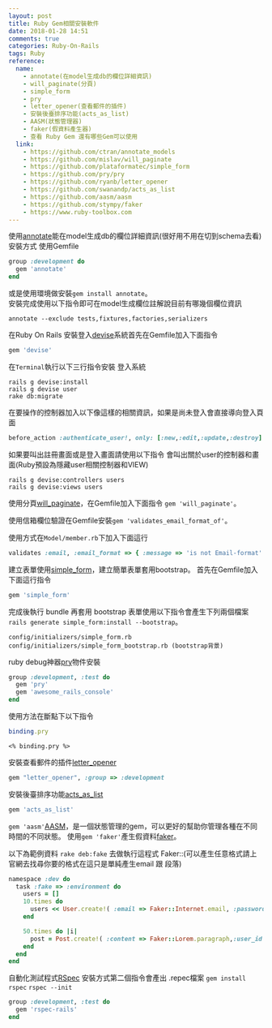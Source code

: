 ```yaml
---
layout: post
title: Ruby Gem相關安裝軟件
date: 2018-01-28 14:51
comments: true
categories: Ruby-On-Rails
tags: Ruby
reference:
  name:
    - annotate(在model生成db的欄位詳細資訊)
    - will_paginate(分頁)
    - simple_form
    - pry
    - letter_opener(查看郵件的插件)
    - 安裝後臺排序功能(acts_as_list)
    - AASM(狀態管理器)
    - faker(假資料產生器)
    - 查看 Ruby Gem 還有哪些Gem可以使用
  link:
    - https://github.com/ctran/annotate_models
    - https://github.com/mislav/will_paginate
    - https://github.com/plataformatec/simple_form
    - https://github.com/pry/pry
    - https://github.com/ryanb/letter_opener
    - https://github.com/swanandp/acts_as_list
    - https://github.com/aasm/aasm
    - https://github.com/stympy/faker
    - https://www.ruby-toolbox.com
---
```


使用[annotate](https://github.com/ctran/annotate_models)能在model生成db的欄位詳細資訊(很好用不用在切到schema去看)
安裝方式
使用Gemfile
```rb
group :development do
  gem 'annotate'
end
```
或是使用環境做安裝`gem install annotate`。<br>
安裝完成使用以下指令即可在model生成欄位註解說目前有哪幾個欄位資訊
```
annotate --exclude tests,fixtures,factories,serializers
```
在Ruby On Rails 安裝登入[devise](https://github.com/plataformatec/devise)系統首先在Gemfile加入下面指令
```rb
gem 'devise'
```
在`Terminal`執行以下三行指令安裝 登入系統
```
rails g devise:install
rails g devise user
rake db:migrate
```
在要操作的控制器加入以下像這樣的相關資訊，如果是尚未登入會直接導向登入頁面
```rb
before_action :authenticate_user!, only: [:new,:edit,:update,:destroy]
```
如果要叫出註冊畫面或是登入畫面請使用以下指令
會叫出關於user的控制器和畫面(Ruby預設為隱藏user相關控制器和VIEW)
```
rails g devise:controllers users
rails g devise:views users
```
使用分頁[will_paginate](https://github.com/mislav/will_paginate)，在Gemfile加入下面指令 `gem 'will_paginate'`。

使用信箱欄位驗證在Gemfile安裝`gem 'validates_email_format_of'`。

使用方式在`Model/member.rb`下加入下面這行
```rb
validates :email, :email_format => { :message => 'is not Email-format' }
```
建立表單使用[simple_form](https://github.com/plataformatec/simple_form)，建立簡單表單套用bootstrap。
首先在Gemfile加入下面這行指令
```rb
gem 'simple_form'
```
完成後執行 bundle
再套用 bootstrap 表單使用以下指令會產生下列兩個檔案`rails generate simple_form:install --bootstrap`。
```
config/initializers/simple_form.rb
config/initializers/simple_form_bootstrap.rb (bootstrap背景)
```
ruby debug神器[pry](https://github.com/pry/pry)物件安裝
```rb
group :development, :test do
  gem 'pry'
  gem 'awesome_rails_console'
end
```
使用方法在斷點下以下指令
```rb
binding.pry
```
```erb
<% binding.pry %>
```
安裝查看郵件的插件[letter_opener](https://github.com/ryanb/letter_opener)
```rb
gem "letter_opener", :group => :development
```
安裝後臺排序功能[acts_as_list](https://github.com/swanandp/acts_as_list)
```rb
gem 'acts_as_list'
```
`gem 'aasm'`[AASM](https://github.com/aasm/aasm)，是一個狀態管理的gem，可以更好的幫助你管理各種在不同時間的不同狀態。
使用`gem 'faker'`產生假資料[faker](https://github.com/stympy/faker)。

以下為範例資料 `rake deb:fake` 去做執行這程式
Faker::(可以產生任意格式請上官網去找尋你要的格式在這只是單純產生email 跟 段落)
```rb
namespace :dev do
  task :fake => :environment do
	users = []
	10.times do
	  users << User.create!( :email => Faker::Internet.email, :password => "12345678")
	end

	50.times do |i|
	  post = Post.create!( :content => Faker::Lorem.paragraph,:user_id => users.sample.id )
	end
  end
end
```
自動化測試程式[RSpec](https://github.com/rspec/rspec)
安裝方式第二個指令會產出 .repec檔案
`gem install rspec`
`rspec --init`
```rb
group :development, :test do
  gem 'rspec-rails'
end
```